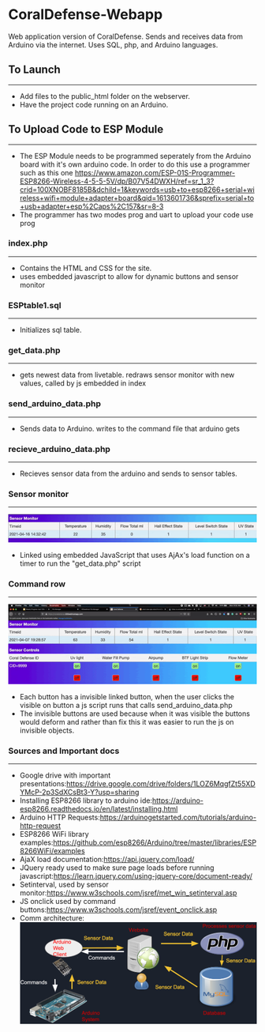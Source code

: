# CoralDefense-Webapp
Web application version of CoralDefense. Sends and receives data from Arduino via the internet. Uses SQL, php, and Arduino languages.

## To Launch
-----------
* Add files to the public_html folder on the webserver.
* Have the project code running on an Arduino.
## To Upload Code to ESP Module
----------- 
* The ESP Module needs to be programmed seperately from the Arduino board with it's own arduino code. In order to do this use a programmer such as this one https://www.amazon.com/ESP-01S-Programmer-ESP8266-Wireless-4-5-5-5V/dp/B07V54DWXH/ref=sr_1_3?crid=100XNOBF8185B&dchild=1&keywords=usb+to+esp8266+serial+wireless+wifi+module+adapter+board&qid=1613601736&sprefix=serial+to+usb+adapter+esp%2Caps%2C157&sr=8-3 
* The programmer has two modes prog and uart to upload your code use prog
### index.php
------------
* Contains the HTML and CSS for the site.
* uses embedded javascript to allow for dynamic buttons and sensor monitor
### ESPtable1.sql
----------------
* Initializes sql table.

### get_data.php
---------------
* gets newest data from livetable. redraws sensor monitor with new values, called by js embedded in index

### send_arduino_data.php
------------------------
* Sends data to Arduino. writes to the command file that arduino gets

### recieve_arduino_data.php
---------------------------
* Recieves sensor data from the arduino and sends to sensor tables. 

### Sensor monitor
---------------------------
![alt text](/pictures/sensormonitor.gif?raw=true)
* Linked using embedded JavaScript that uses AjAx's load function on a timer to run the "get_data.php" script

### Command row
---------------------------
![alt text](/pictures/commandrow.gif?raw=true)
* Each button has a invisible linked button, when the user clicks the visible on button a js script runs that calls send_arduino_data.php
* The invisible buttons are used because when it was visible the buttons would deform and rather than fix this it was easier to run the js on invisible objects.

### Sources and Important docs
---------------------------
* Google drive with important presentations:https://drive.google.com/drive/folders/1LOZ6MqgfZt55XDYMcP-2p3SdXCsBt3-Y?usp=sharing
* Installing ESP8266 library to arduino ide:https://arduino-esp8266.readthedocs.io/en/latest/installing.html 
* Arduino HTTP Requests:https://arduinogetstarted.com/tutorials/arduino-http-request
* ESP8266 WiFi library examples:https://github.com/esp8266/Arduino/tree/master/libraries/ESP8266WiFi/examples
* AjaX load documentation:https://api.jquery.com/load/ 
* JQuery ready used to make sure page loads before running javascript:https://learn.jquery.com/using-jquery-core/document-ready/ 
* Setinterval, used by sensor monitor:https://www.w3schools.com/jsref/met_win_setinterval.asp
* JS onclick used by command buttons:https://www.w3schools.com/jsref/event_onclick.asp 
* Comm architecture:
![alt text](/pictures/commarchitecture.png?raw=true)
